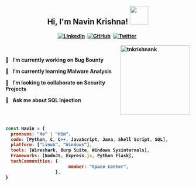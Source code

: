 <h2 align="center"><b>Hi, I'm Navin Krishna! <img src="https://media.giphy.com/media/mGcNjsfWAjY5AEZNw6/giphy.gif" width="50"></h2>

<div align="center">
<a href="https://www.linkedin.com/in/tnkrishnank/"><img src="https://img.shields.io/badge/LINKEDIN-0A66C2?logo=Linkedin&style=for-the-badge&logoColor=white" alt="LinkedIn"/></a>&nbsp;
<a href="https://www.github.com/tnkrishnank/"><img src="https://img.shields.io/badge/GITHUB-333333?logo=github&style=for-the-badge&logoColor=white" alt="GitHub"/></a>&nbsp;
<a href="https://www.twitter.com/tnkrishnank/"><img src="https://img.shields.io/badge/TWITTER-1DA1F2?logo=Twitter&style=for-the-badge&logoColor=white" alt="Twitter"/></a>&nbsp;
</div>

<br>

<img align="right" alt="tnkrishnank" src="https://github-readme-stats.vercel.app/api?username=tnkrishnank&show_icons=true&count_private=true&theme=midnight-purple&bg_color=151515&hide_border=true" height="190px"/>

<br>

<p>
  🔭 &nbsp;&nbsp;I’m currently working on Bug Bounty
</p>
<p>
  🌱 &nbsp;&nbsp;I’m currently learning Malware Analysis
</p>
<p>
  👯 &nbsp;&nbsp;I’m looking to collaborate on Security Projects
</p>
<p>
  💬 &nbsp;&nbsp;Ask me about SQL Injection
</p>

<br>
<br>

```javascript
const Navin = {
  pronouns: "He" | "Him",
  code: [Python, C, C++, JavaScript, Java, Shell Script, SQL],
  platform: ["Linux", "Windows"],
  tools: [Wireshark, Burp Suite, Windows Sysinternals],
  Frameworks: [NodeJS, Express.js, Python Flask],
  techCommunities: {
                        member: "Space Center",
                   },
}
```
